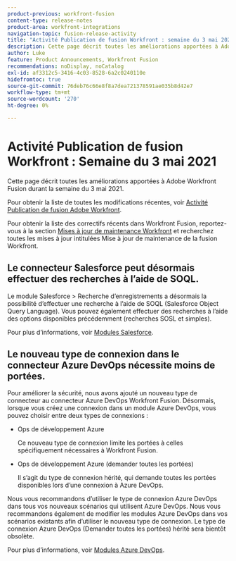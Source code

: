 ```yaml
---
product-previous: workfront-fusion
content-type: release-notes
product-area: workfront-integrations
navigation-topic: fusion-release-activity
title: "Activité Publication de fusion Workfront : semaine du 3 mai 2021"
description: Cette page décrit toutes les améliorations apportées à Adobe Workfront Fusion durant la semaine du 3 mai 2021.
author: Luke
feature: Product Announcements, Workfront Fusion
recommendations: noDisplay, noCatalog
exl-id: af3312c5-3416-4c03-8528-6a2c0240110e
hidefromtoc: true
source-git-commit: 76deb76c66e8f8a7dea721378591ae035b8d42e7
workflow-type: tm+mt
source-wordcount: '270'
ht-degree: 0%

---
```


# Activité Publication de fusion Workfront : Semaine du 3 mai 2021

Cette page décrit toutes les améliorations apportées à Adobe Workfront Fusion durant la semaine du 3 mai 2021.

Pour obtenir la liste de toutes les modifications récentes, voir [Activité Publication de fusion Adobe Workfront](../../../product-announcements/product-releases/fusion-release-activity/fusion-release-activity.md).

Pour obtenir la liste des correctifs récents dans Workfront Fusion, reportez-vous à la section [Mises à jour de maintenance Workfront](https://experienceleague.adobe.com/docs/workfront-known-issues/releases/current-updates.html) et recherchez toutes les mises à jour intitulées Mise à jour de maintenance de la fusion Workfront.

## Le connecteur Salesforce peut désormais effectuer des recherches à l’aide de SOQL.

Le module Salesforce > Recherche d’enregistrements a désormais la possibilité d’effectuer une recherche à l’aide de SOQL (Salesforce Object Query Language). Vous pouvez également effectuer des recherches à l’aide des options disponibles précédemment (recherches SOSL et simples).

Pour plus d’informations, voir [Modules Salesforce](../../../workfront-fusion/apps-and-their-modules/salesforce-modules.md).

## Le nouveau type de connexion dans le connecteur Azure DevOps nécessite moins de portées.

Pour améliorer la sécurité, nous avons ajouté un nouveau type de connecteur au connecteur Azure DevOps Workfront Fusion. Désormais, lorsque vous créez une connexion dans un module Azure DevOps, vous pouvez choisir entre deux types de connexions :

* Ops de développement Azure

  Ce nouveau type de connexion limite les portées à celles spécifiquement nécessaires à Workfront Fusion.

* Ops de développement Azure (demander toutes les portées)

  Il s’agit du type de connexion hérité, qui demande toutes les portées disponibles lors d’une connexion à Azure DevOps.

Nous vous recommandons d’utiliser le type de connexion Azure DevOps dans tous vos nouveaux scénarios qui utilisent Azure DevOps. Nous vous recommandons également de modifier les modules Azure DevOps dans vos scénarios existants afin d’utiliser le nouveau type de connexion. Le type de connexion Azure DevOps (Demander toutes les portées) hérité sera bientôt obsolète.

Pour plus d’informations, voir [Modules Azure DevOps](../../../workfront-fusion/apps-and-their-modules/azure-dev-ops.md).
